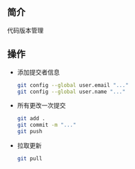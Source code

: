## 简介

代码版本管理

## 操作

- 添加提交者信息

  ```sh
  git config --global user.email "..."
  git config --global user.name "..."
  ```

- 所有更改一次提交

  ```sh
  git add .
  git commit -m "..."
  git push
  ```

- 拉取更新

  ```sh
  git pull
  ```
